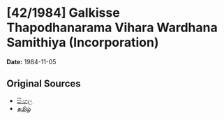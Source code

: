 # [42/1984] Galkisse Thapodhanarama Vihara Wardhana Samithiya (Incorporation)

**Date:** 1984-11-05

## Original Sources

- [සිංහල](https://documents.gov.lk/view/acts/1984/11/42-1984_S.pdf)
- [தமிழ்](https://documents.gov.lk/view/acts/1984/11/42-1984_T.pdf)
